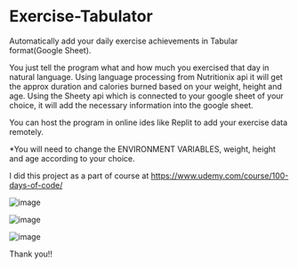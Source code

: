 # Exercise-Tabulator
Automatically add your daily exercise achievements in Tabular format(Google Sheet).

You just tell the program what and how much you exercised that day in natural language. Using language processing from Nutritionix api it will get the approx duration and calories burned based on your weight, height and age.
Using the Sheety api which is connected to your google sheet of your choice, it will add the necessary information into the google sheet.

You can host the program in online ides like Replit to add your exercise data remotely.

*You will need to change the ENVIRONMENT VARIABLES, weight, height and age according to your choice.

I did this project as a part of course at https://www.udemy.com/course/100-days-of-code/

![image](https://github.com/rishichop/Exercise-Tabulator/assets/84148892/ca99e47a-bc3c-485f-8ba5-f1955c153b74)

![image](https://github.com/rishichop/Exercise-Tabulator/assets/84148892/8c5c3a74-8f4e-4562-8856-4dda56c3493f)

![image](https://github.com/rishichop/Exercise-Tabulator/assets/84148892/99213489-1992-4562-9308-cc65382583da)

Thank you!!
